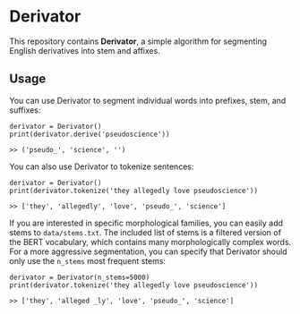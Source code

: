 # Derivator

This repository contains **Derivator**, a simple algorithm for segmenting English derivatives into stem and affixes.

## Usage

You can use Derivator to segment individual words into prefixes, stem, and suffixes:

```
derivator = Derivator()
print(derivator.derive('pseudoscience'))

>> ('pseudo_', 'science', '')
``` 

You can also use Derivator to tokenize sentences:

```
derivator = Derivator()
print(derivator.tokenize('they allegedly love pseudoscience'))

>> ['they', 'allegedly', 'love', 'pseudo_', 'science']
``` 

If you are interested in specific morphological families, you can easily add stems to `data/stems.txt`. 
The included list of stems is a filtered version of the BERT vocabulary,
which contains many morphologically complex words.
For a more aggressive segmentation, you can specify that Derivator should only use the `n_stems` most frequent stems:
```
derivator = Derivator(n_stems=5000)
print(derivator.tokenize('they allegedly love pseudoscience'))

>> ['they', 'alleged _ly', 'love', 'pseudo_', 'science']
``` 
